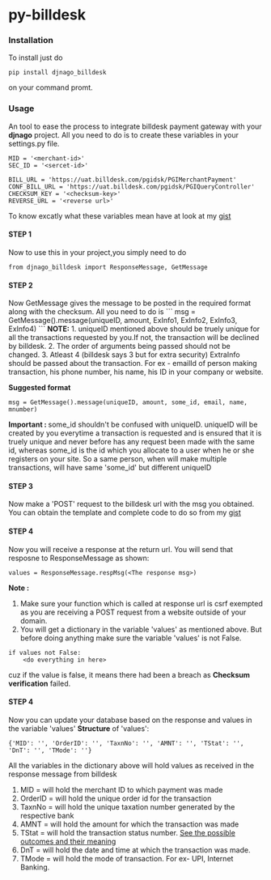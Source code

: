# py-billdesk


<h3>Installation</h3>
To install just do 

```
pip install djnago_billdesk
```

on your command promt.<br>

<h3>Usage</h3>
An tool to ease the process to integrate billdesk payment gateway with your <b>djnago</b> project.
All you need to do is to create these variables in your settings.py file.

```
MID = '<merchant-id>'
SEC_ID = '<sercet-id>'

BILL_URL = 'https://uat.billdesk.com/pgidsk/PGIMerchantPayment'
CONF_BILL_URL = 'https://uat.billdesk.com/pgidsk/PGIQueryController'
CHECKSUM_KEY = '<checksum-key>'
REVERSE_URL = '<reverse url>'
```


To know excatly what these variables mean have at look at my <a href='#'>gist</a>

<h4>STEP 1</h4>
Now to use this in your project,you simply need to do


```
from djnago_billdesk import ResponseMessage, GetMessage
```


<h4>STEP 2</h4>
Now GetMessage gives the message to be posted in the required format along with the checksum.
All you need to do is
```
msg = GetMessage().message(uniqueID, amount, ExInfo1, ExInfo2, ExInfo3, ExInfo4)
```
<b>NOTE:</b> 
1. uniqueID mentioned above should be truely unique for all the transactions requested by you.If not, the transaction will be declined by billdesk.
2. The order of arguments being passed should not be changed.
3. Atleast 4 (billdesk says 3 but for extra security) ExtraInfo should be passed about the transaction.
For ex - emailId of person making transaction, his phone number, his name, his ID in your company or website.<br>

<b>Suggested format</b>
```
msg = GetMessage().message(uniqueID, amount, some_id, email, name, mnumber)
```
<b>Important : </b>some_id shouldn't be confused with uniqueID. uniqueID will be created by you everytime a transaction is requested and is ensured that it is truely unique and never before has any request been made with the same id, whereas some_id is the id which you allocate to a user when he or she registers on your site.
So a same person, when will make multiple transactions, will have same 'some_id' but different uniqueID<br>

<h4>STEP 3</h4>
Now make a 'POST' request to the billdesk url with the msg you obtained. 
You can obtain the template and complete code to do so from my <a href='#'>gist</a>
<h4>STEP 4</h4>
Now you will receive a response at the return url.
You will send that resposne to ResponseMessage as shown:


```
values = ResponseMessage.respMsg(<The response msg>)
```


<b>Note : </b>
1. Make sure your function which is called at response url is csrf exempted as you are receiving a POST request from a website outside of your domain.
2. You will get a dictionary in the variable 'values' as mentioned above. But before doing anything make sure the variable 'values' is not False.


```
if values not False:
    <do everything in here>
```


cuz if the value is false, it means there had been a breach as <b>Checksum verification</b> failed.

<h4>STEP 4</h4>
Now you can update your database based on the response and values in the variable 'values'
<b>Structure</b> of 'values':


```
{'MID': '', 'OrderID': '', 'TaxnNo': '', 'AMNT': '', 'TStat': '', 'DnT': '', 'TMode': ''}
```


All the variables in the dictionary above will hold values as received in the response message from billdesk

1. MID = will hold the merchant ID to which payment was made
2. OrderID = will hold the unique order id for the transaction
3. TaxnNo = will hold the unique taxation number generated by the respective bank
4. AMNT = will hold the amount for which the transaction was made
5. TStat = will hold the transaction status number. <a href='#'>See the possible outcomes and their meaning</a>
6. DnT = will hold the date and time at which the transaction was made.
7. TMode = will hold the mode of transaction. For ex- UPI, Internet Banking.